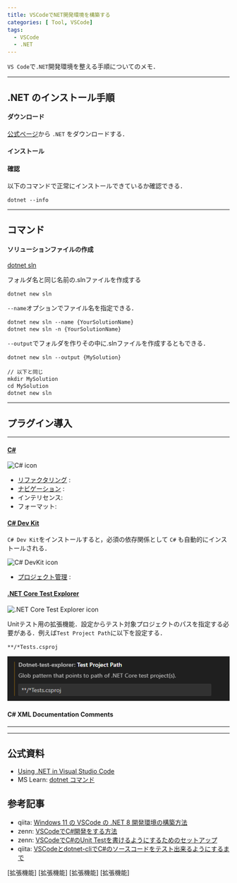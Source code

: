 ```yaml
---
title: VSCodeでNET開発環境を構築する
categories: [ Tool, VSCode]
tags:
  - VSCode
  - .NET
---
```


`VS Code`で`.NET`開発環境を整える手順についてのメモ．

--- 

## .NET のインストール手順

#### ダウンロード

[公式ページ](https://dotnet.microsoft.com/ja-jp/download/dotnet)から `.NET` をダウンロードする．

#### インストール


#### 確認

以下のコマンドで正常にインストールできているか確認できる．

```
dotnet --info
```

---

## コマンド

#### ソリューションファイルの作成

[dotnet sln](https://learn.microsoft.com/ja-jp/dotnet/core/tools/dotnet-sln)


フォルダ名と同じ名前の.slnファイルを作成する

```
dotnet new sln  
```

`--name`オプションでファイル名を指定できる．

```
dotnet new sln --name {YourSolutionName}
dotnet new sln -n {YourSolutionName}
```

`--output`でフォルダを作りその中に.slnファイルを作成するともできる．

```
dotnet new sln --output {MySolution}

// 以下と同じ
mkdir MySolution
cd MySolution
dotnet new sln
```

---


## プラグイン導入

---

#### [C#][拡張機能 C#]

<img src ="https://ms-dotnettools.gallerycdn.vsassets.io/extensions/ms-dotnettools/csharp/2.70.15/1742419226880/Microsoft.VisualStudio.Services.Icons.Default" alt="C# icon" width=100>


- [リファクタリング](https://code.visualstudio.com/docs/csharp/refactoring) : 
- [ナビゲーション](https://code.visualstudio.com/docs/csharp/navigate-edit) :
- インテリセンス:
- フォーマット: 


#### [C# Dev Kit][拡張機能 C# Dev Kit]

`C# Dev Kit`をインストールすると，必須の依存関係として `C#` も自動的にインストールされる．

<img src="https://ms-dotnettools.gallerycdn.vsassets.io/extensions/ms-dotnettools/csdevkit/1.17.64/1743017880322/Microsoft.VisualStudio.Services.Icons.Default" alt="C# DevKit icon" width=100>


- [プロジェクト管理](https://code.visualstudio.com/docs/csharp/project-management) : 


#### [.NET Core Test Explorer][拡張機能 .NET Core Test Explorer]

<img src="https://formulahendry.gallerycdn.vsassets.io/extensions/formulahendry/dotnet-test-explorer/0.7.8/1663946684868/Microsoft.VisualStudio.Services.Icons.Default" alt=".NET Core Test Explorer icon" width=100>

Unitテスト用の拡張機能．設定からテスト対象プロジェクトのパスを指定する必要がある．例えば`Test Project Path`に以下を設定する．

```
**/*Tests.csproj
```

![alt text](assets/img/VSCode/image.png)


#### C# XML Documentation Comments

---




---


## 公式資料
- [Using .NET in Visual Studio Code](https://code.visualstudio.com/docs/languages/dotnet)
- MS Learn: [dotnet コマンド](https://learn.microsoft.com/ja-jp/dotnet/core/tools/dotnet)

## 参考記事
- qiita: [Windows 11 の VSCode の .NET 8 開発環境の構築方法](https://qiita.com/mmake/items/6748ad531ca7bd44a8ce)
- zenn: [VSCodeでC#開発をする方法](https://zenn.dev/midoliy/articles/9e3cff958ff89ba151de)
- zenn: [VSCodeでC#のUnit Testを書けるようにするためのセットアップ](https://zenn.dev/yuriemori/articles/f6a73b326a3f0f)
- qiita: [VSCodeとdotnet-cliでC#のソースコードをテスト出来るようにするまで](https://qiita.com/jnuank/items/e9aeb2d8c99d1e6f1081)


<!-- Link | VSCode拡張機能 -->
[拡張機能 C# Dev Kit]: https://marketplace.visualstudio.com/items?itemName=ms-dotnettools.csdevkit
[拡張機能 C#]: https://marketplace.visualstudio.com/items?itemName=ms-dotnettools.csharp
[拡張機能 .NET Core Test Explorer]: https://marketplace.visualstudio.com/items?itemName=formulahendry.dotnet-test-explorer
[拡張機能]
[拡張機能]
[拡張機能]
[拡張機能]